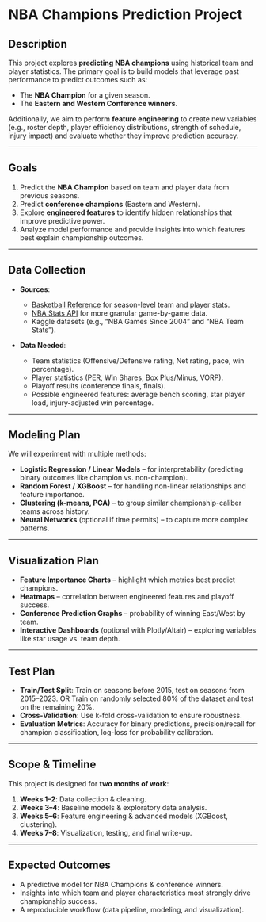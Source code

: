 # NBA Champions Prediction Project

##  Description
This project explores **predicting NBA champions** using historical team and player statistics. The primary goal is to build models that leverage past performance to predict outcomes such as:
- The **NBA Champion** for a given season.
- The **Eastern and Western Conference winners**.

Additionally, we aim to perform **feature engineering** to create new variables (e.g., roster depth, player efficiency distributions, strength of schedule, injury impact) and evaluate whether they improve prediction accuracy.

---

##  Goals
1. Predict the **NBA Champion** based on team and player data from previous seasons.
2. Predict **conference champions** (Eastern and Western).
3. Explore **engineered features** to identify hidden relationships that improve predictive power.
4. Analyze model performance and provide insights into which features best explain championship outcomes.

---

## Data Collection
- **Sources**:
  - [Basketball Reference](https://www.basketball-reference.com/) for season-level team and player stats.
  - [NBA Stats API](https://github.com/swar/nba_api) for more granular game-by-game data.
  - Kaggle datasets (e.g., “NBA Games Since 2004” and “NBA Team Stats”).

- **Data Needed**:
  - Team statistics (Offensive/Defensive rating, Net rating, pace, win percentage).
  - Player statistics (PER, Win Shares, Box Plus/Minus, VORP).
  - Playoff results (conference finals, finals).
  - Possible engineered features: average bench scoring, star player load, injury-adjusted win percentage.

---

##  Modeling Plan
We will experiment with multiple methods:
- **Logistic Regression / Linear Models** – for interpretability (predicting binary outcomes like champion vs. non-champion).
- **Random Forest / XGBoost** – for handling non-linear relationships and feature importance.
- **Clustering (k-means, PCA)** – to group similar championship-caliber teams across history.
- **Neural Networks** (optional if time permits) – to capture more complex patterns.

---

##  Visualization Plan
- **Feature Importance Charts** – highlight which metrics best predict champions.
- **Heatmaps** – correlation between engineered features and playoff success.
- **Conference Prediction Graphs** – probability of winning East/West by team.
- **Interactive Dashboards** (optional with Plotly/Altair) – exploring variables like star usage vs. team depth.

---

##  Test Plan
- **Train/Test Split**: Train on seasons before 2015, test on seasons from 2015–2023. OR Train on randomly selected 80% of the dataset and test on the remaining 20%. 
- **Cross-Validation**: Use k-fold cross-validation to ensure robustness.
- **Evaluation Metrics**: Accuracy for binary predictions, precision/recall for champion classification, log-loss for probability calibration.

---

##  Scope & Timeline
This project is designed for **two months of work**:
1. **Weeks 1–2**: Data collection & cleaning.
2. **Weeks 3–4**: Baseline models & exploratory data analysis.
3. **Weeks 5–6**: Feature engineering & advanced models (XGBoost, clustering).
4. **Weeks 7–8**: Visualization, testing, and final write-up.

---

##  Expected Outcomes
- A predictive model for NBA Champions & conference winners.
- Insights into which team and player characteristics most strongly drive championship success.
- A reproducible workflow (data pipeline, modeling, and visualization).
